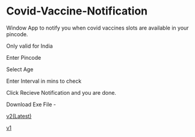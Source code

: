 # Covid-Vaccine-Notification

Window App to notify you when covid vaccines slots are available in your pincode.

Only valid for India

Enter Pincode

Select Age

Enter Interval in mins to check 

Click Recieve Notification and you are done.



Download Exe File - 

[v2(Latest)](https://www.shorturl.at/dBGX7)

[v1](https://www.shorturl.at/rsSW6)
